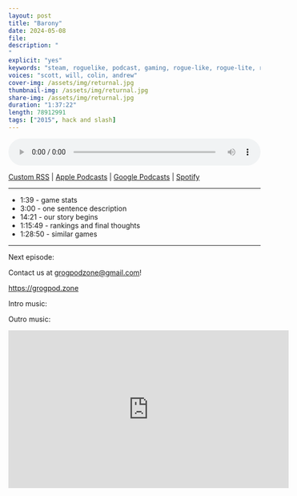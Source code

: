 ```yaml
---
layout: post
title: "Barony"
date: 2024-05-08
file: 
description: "
"
explicit: "yes" 
keywords: "steam, roguelike, podcast, gaming, rogue-like, rogue-lite, roguelite"
voices: "scott, will, colin, andrew"
cover-img: /assets/img/returnal.jpg
thumbnail-img: /assets/img/returnal.jpg
share-img: /assets/img/returnal.jpg
duration: "1:37:22"
length: 78912991
tags: ["2015", hack and slash]
---
```



<div class="container">
  <audio controls style="width: 100%;">
    <source src="xxxxx" type="audio/mpeg">
  </audio>
</div>

[Custom RSS](https://grogpod.zone/feed.xml) | [Apple Podcasts](https://podcasts.apple.com/us/podcast/grogpod/id1650474911) | [Google Podcasts](https://podcasts.google.com/feed/aHR0cHM6Ly9ncm9ncG9kLnpvbmUvZmVlZC54bWw) | [Spotify](https://open.spotify.com/show/655SEhPUWIC77oO3hILe0b)

---
* 1:39 - game stats
* 3:00 - one sentence description
* 14:21 - our story begins
* 1:15:49 - rankings and final thoughts
* 1:28:50 - similar games

---



Next episode: 

Contact us at grogpodzone@gmail.com!

https://grogpod.zone

Intro music: 

Outro music: 

<div class="embed-responsive embed-responsive-16by9">
<iframe width="560" height="315" src="https://www.youtube.com/embed/xxxxxx" title="YouTube video player" frameborder="0" allow="accelerometer; autoplay; clipboard-write; encrypted-media; gyroscope; picture-in-picture" allowfullscreen></iframe>
</div>
